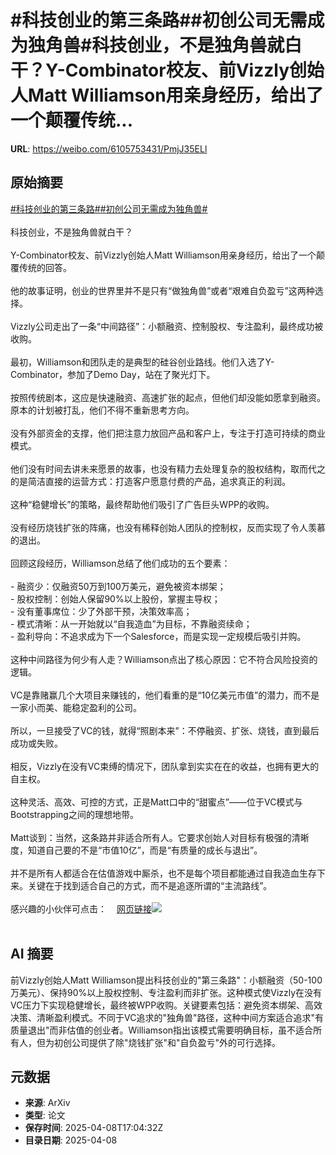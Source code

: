 # #科技创业的第三条路##初创公司无需成为独角兽#科技创业，不是独角兽就白干？Y-Combinator校友、前Vizzly创始人Matt Williamson用亲身经历，给出了一个颠覆传统...

**URL**: https://weibo.com/6105753431/PmjJ35ELl

## 原始摘要

<a href="https://m.weibo.cn/search?containerid=231522type%3D1%26t%3D10%26q%3D%23%E7%A7%91%E6%8A%80%E5%88%9B%E4%B8%9A%E7%9A%84%E7%AC%AC%E4%B8%89%E6%9D%A1%E8%B7%AF%23&amp;extparam=%23%E7%A7%91%E6%8A%80%E5%88%9B%E4%B8%9A%E7%9A%84%E7%AC%AC%E4%B8%89%E6%9D%A1%E8%B7%AF%23" data-hide=""><span class="surl-text">#科技创业的第三条路#</span></a><a href="https://m.weibo.cn/search?containerid=231522type%3D1%26t%3D10%26q%3D%23%E5%88%9D%E5%88%9B%E5%85%AC%E5%8F%B8%E6%97%A0%E9%9C%80%E6%88%90%E4%B8%BA%E7%8B%AC%E8%A7%92%E5%85%BD%23&amp;extparam=%23%E5%88%9D%E5%88%9B%E5%85%AC%E5%8F%B8%E6%97%A0%E9%9C%80%E6%88%90%E4%B8%BA%E7%8B%AC%E8%A7%92%E5%85%BD%23" data-hide=""><span class="surl-text">#初创公司无需成为独角兽#</span></a><br><br>科技创业，不是独角兽就白干？<br><br>Y-Combinator校友、前Vizzly创始人Matt Williamson用亲身经历，给出了一个颠覆传统的回答。<br><br>他的故事证明，创业的世界里并不是只有“做独角兽”或者“艰难自负盈亏”这两种选择。<br><br>Vizzly公司走出了一条“中间路径”：小额融资、控制股权、专注盈利，最终成功被收购。<br><br>最初，Williamson和团队走的是典型的硅谷创业路线。他们入选了Y-Combinator，参加了Demo Day，站在了聚光灯下。<br><br>按照传统剧本，这应是快速融资、高速扩张的起点，但他们却没能如愿拿到融资。原本的计划被打乱，他们不得不重新思考方向。<br><br>没有外部资金的支撑，他们把注意力放回产品和客户上，专注于打造可持续的商业模式。<br><br>他们没有时间去讲未来愿景的故事，也没有精力去处理复杂的股权结构，取而代之的是简洁直接的运营方式：打造客户愿意付费的产品，追求真正的利润。<br><br>这种“稳健增长”的策略，最终帮助他们吸引了广告巨头WPP的收购。<br><br>没有经历烧钱扩张的阵痛，也没有稀释创始人团队的控制权，反而实现了令人羡慕的退出。<br><br>回顾这段经历，Williamson总结了他们成功的五个要素：<br><br>- 融资少：仅融资50万到100万美元，避免被资本绑架；<br>- 股权控制：创始人保留90%以上股份，掌握主导权；<br>- 没有董事席位：少了外部干预，决策效率高；<br>- 模式清晰：从一开始就以“自我造血”为目标，不靠融资续命；<br>- 盈利导向：不追求成为下一个Salesforce，而是实现一定规模后吸引并购。<br><br>这种中间路径为何少有人走？Williamson点出了核心原因：它不符合风险投资的逻辑。<br><br>VC是靠赌赢几个大项目来赚钱的，他们看重的是“10亿美元市值”的潜力，而不是一家小而美、能稳定盈利的公司。<br><br>所以，一旦接受了VC的钱，就得“照剧本来”：不停融资、扩张、烧钱，直到最后成功或失败。<br><br>相反，Vizzly在没有VC束缚的情况下，团队拿到实实在在的收益，也拥有更大的自主权。<br><br>这种灵活、高效、可控的方式，正是Matt口中的“甜蜜点”——位于VC模式与Bootstrapping之间的理想地带。<br><br>Matt谈到：当然，这条路并非适合所有人。它要求创始人对目标有极强的清晰度，知道自己要的不是“市值10亿”，而是“有质量的成长与退出”。<br><br>并不是所有人都适合在估值游戏中厮杀，也不是每个项目都能通过自我造血生存下来。关键在于找到适合自己的方式，而不是追逐所谓的“主流路线”。<br><br>感兴趣的小伙伴可点击：<a href="https://weibo.cn/sinaurl?u=https%3A%2F%2Fmattgiustwilliamson.substack.com%2Fp%2Fyour-startup-doesnt-need-to-be-a" data-hide=""><span class="url-icon"><img style="width: 1rem;height: 1rem" src="https://h5.sinaimg.cn/upload/2015/09/25/3/timeline_card_small_web_default.png" referrerpolicy="no-referrer"></span><span class="surl-text">网页链接</span></a><img style="" src="https://tvax1.sinaimg.cn/large/006Fd7o3gy1i09guz636dj30yv0zknaj.jpg" referrerpolicy="no-referrer"><br><br>

## AI 摘要

前Vizzly创始人Matt Williamson提出科技创业的"第三条路"：小额融资（50-100万美元）、保持90%以上股权控制、专注盈利而非扩张。这种模式使Vizzly在没有VC压力下实现稳健增长，最终被WPP收购。关键要素包括：避免资本绑架、高效决策、清晰盈利模式。不同于VC追求的"独角兽"路径，这种中间方案适合追求"有质量退出"而非估值的创业者。Williamson指出该模式需要明确目标，虽不适合所有人，但为初创公司提供了除"烧钱扩张"和"自负盈亏"外的可行选择。

## 元数据

- **来源**: ArXiv
- **类型**: 论文
- **保存时间**: 2025-04-08T17:04:32Z
- **目录日期**: 2025-04-08
